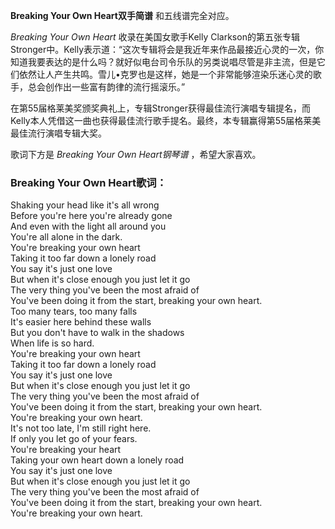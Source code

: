 

**Breaking Your Own Heart双手简谱** 和五线谱完全对应。

_Breaking Your Own Heart_ 收录在美国女歌手Kelly
Clarkson的第五张专辑Stronger中。Kelly表示道：“这次专辑将会是我近年来作品最接近心灵的一次，你知道我要表达的是什么吗？就好似电台司令乐队的另类说唱尽管是非主流，但是它们依然让人产生共鸣。雪儿•克罗也是这样，她是一个非常能够渲染乐迷心灵的歌手，总会创作出一些富有韵律的流行摇滚乐。”

在第55届格莱美奖颁奖典礼上，专辑Stronger获得最佳流行演唱专辑提名，而Kelly本人凭借这一曲也获得最佳流行歌手提名。最终，本专辑赢得第55届格莱美最佳流行演唱专辑大奖。

歌词下方是 _Breaking Your Own Heart钢琴谱_ ，希望大家喜欢。

### Breaking Your Own Heart歌词：

Shaking your head like it's all wrong  
Before you're here you're already gone  
And even with the light all around you  
You're all alone in the dark.  
You're breaking your own heart  
Taking it too far down a lonely road  
You say it's just one love  
But when it's close enough you just let it go  
The very thing you've been the most afraid of  
You've been doing it from the start, breaking your own heart.  
Too many tears, too many falls  
It's easier here behind these walls  
But you don't have to walk in the shadows  
When life is so hard.  
You're breaking your own heart  
Taking it too far down a lonely road  
You say it's just one love  
But when it's close enough you just let it go  
The very thing you've been the most afraid of  
You've been doing it from the start, breaking your own heart.  
You're breaking your own heart.  
It's not too late, I'm still right here.  
If only you let go of your fears.  
You're breaking your heart  
Taking your own heart down a lonely road  
You say it's just one love  
But when it's close enough you just let it go  
The very thing you've been the most afraid of  
You've been doing it from the start, breaking your own heart.  
You're breaking your own heart.

